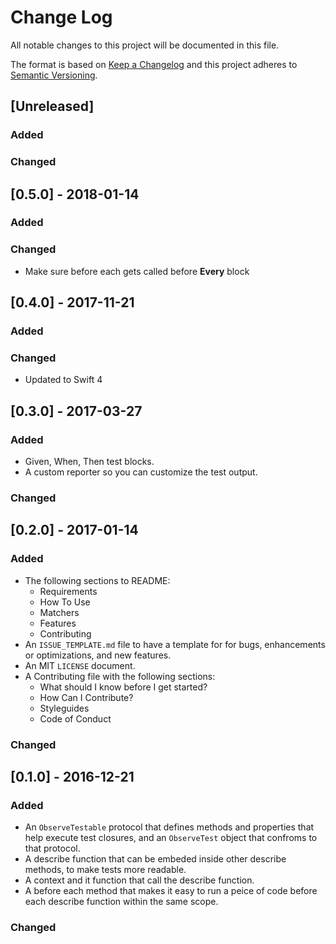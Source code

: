 # Change Log
All notable changes to this project will be documented in this file.

The format is based on [Keep a Changelog](http://keepachangelog.com/) 
and this project adheres to [Semantic Versioning](http://semver.org/).

## [Unreleased]
### Added

### Changed

## [0.5.0] - 2018-01-14
### Added

### Changed
- Make sure before each gets called before **Every** block

## [0.4.0] - 2017-11-21
### Added

### Changed
- Updated to Swift 4


## [0.3.0] - 2017-03-27
### Added
- Given, When, Then test blocks.
- A custom reporter so you can customize the test output.

### Changed


## [0.2.0] - 2017-01-14
### Added
- The following sections to README:
	* Requirements
	* How To Use
	* Matchers
	* Features
	* Contributing
- An `ISSUE_TEMPLATE.md` file to have a template for for bugs, enhancements or optimizations, and new features.
- An MIT `LICENSE` document.
- A Contributing file with the following sections:
	* What should I know before I get started?
	* How Can I Contribute?
	* Styleguides
	* Code of Conduct

### Changed


## [0.1.0] - 2016-12-21
### Added
- An `ObserveTestable` protocol that defines methods and properties that help execute test closures, and an `ObserveTest` object that confroms to that protocol.
- A describe function that can be embeded inside other describe methods, to make tests more readable.
- A context and it function that call the describe function.
- A before each method that makes it easy to run a peice of code before each describe function within the same scope.

### Changed


